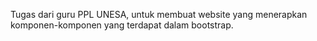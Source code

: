 Tugas dari guru PPL UNESA, untuk membuat website yang menerapkan komponen-komponen yang terdapat dalam bootstrap.